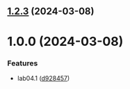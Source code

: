 ## [1.2.3](https://github.com/username/git-extended/compare/v1.0.0...v1.2.3) (2024-03-08)



# 1.0.0 (2024-03-08)


### Features

* lab04.1 ([d928457](https://github.com/username/git-extended/commit/d928457259dbf6db372ed0af02d3f383d4537bca))



